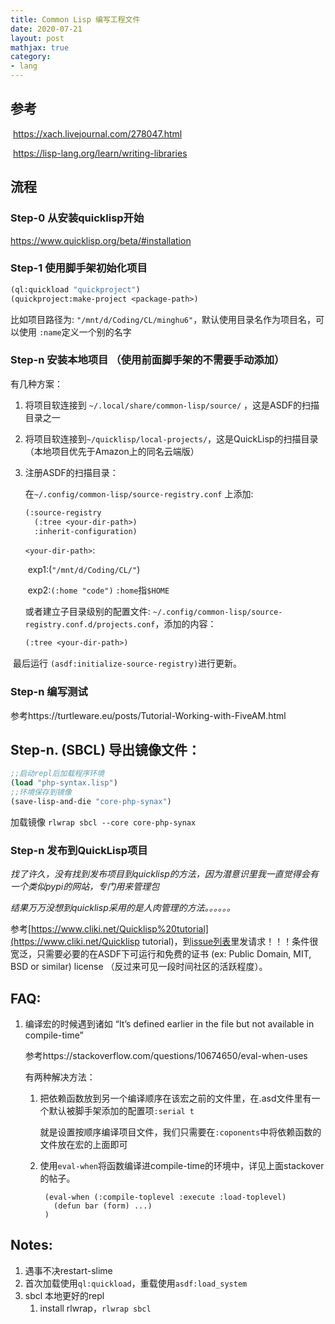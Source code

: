 ```yaml
---
title: Common Lisp 编写工程文件
date: 2020-07-21
layout: post
mathjax: true
category:
- lang
---
```

## 参考

​	https://xach.livejournal.com/278047.html

​	https://lisp-lang.org/learn/writing-libraries

## 流程

### Step-0 从安装quicklisp开始

https://www.quicklisp.org/beta/#installation

### Step-1 使用脚手架初始化项目

````commonlisp
(ql:quickload "quickproject")
(quickproject:make-project <package-path>)
````

比如项目路径为: `"/mnt/d/Coding/CL/minghu6"`，默认使用目录名作为项目名，可以使用 `:name`定义一个别的名字

### Step-n 安装本地项目 （使用前面脚手架的不需要手动添加）

有几种方案：

1. 将项目软连接到 `~/.local/share/common-lisp/source/` ，这是ASDF的扫描目录之一

1. 将项目软连接到`~/quicklisp/local-projects/`，这是QuickLisp的扫描目录（本地项目优先于Amazon上的同名云端版）

1. 注册ASDF的扫描目录：
   
   在`~/.config/common-lisp/source-registry.conf` 上添加:
   
   ````commonlisp
   (:source-registry
     (:tree <your-dir-path>)
     :inherit-configuration)
   ````
   
   `<your-dir-path>`:
   
   ​	exp1:(`"/mnt/d/Coding/CL/"`)
   
   ​	exp2:`(:home "code")` `:home`指`$HOME`
   
   或者建立子目录级别的配置文件: `~/.config/common-lisp/source-registry.conf.d/projects.conf`，添加的内容：
   
   ````commonlisp
   (:tree <your-dir-path>)
   ````

​		最后运行 `(asdf:initialize-source-registry)`进行更新。

### Step-n 编写测试

参考https://turtleware.eu/posts/Tutorial-Working-with-FiveAM.html

## Step-n. (SBCL) 导出镜像文件：

````commonlisp
;;启动repl后加载程序环境
(load "php-syntax.lisp")
;;环境保存到镜像
(save-lisp-and-die "core-php-synax") 
````

加载镜像 `rlwrap sbcl --core core-php-synax`

### Step-n 发布到QuickLisp项目

*找了许久，没有找到发布项目到quicklisp的方法，因为潜意识里我一直觉得会有一个类似pypi的网站，专门用来管理包*

*结果万万没想到quicklisp采用的是人肉管理的方法。。。。。。*

参考[https://www.cliki.net/Quicklisp%20tutorial](https://www.cliki.net/Quicklisp tutorial)，到[issue列表](https://github.com/quicklisp/quicklisp-projects/issues)里发请求！！！条件很宽泛，只需要必要的在ASDF下可运行和免费的证书 (ex: Public Domain, MIT, BSD or similar) license （反过来可见一段时间社区的活跃程度）。

## FAQ:

1. 编译宏的时候遇到诸如 “It’s defined earlier in the file but not available in compile-time”
   
   参考https://stackoverflow.com/questions/10674650/eval-when-uses
   
   有两种解决方法：
   
   1. 把依赖函数放到另一个编译顺序在该宏之前的文件里，在.asd文件里有一个默认被脚手架添加的配置项`:serial t`
      
      就是设置按顺序编译项目文件，我们只需要在`:coponents`中将依赖函数的文件放在宏的上面即可
   
   1. 使用`eval-when`将函数编译进compile-time的环境中，详见上面stackover的帖子。
      
      ````
       (eval-when (:compile-toplevel :execute :load-toplevel)
         (defun bar (form) ...)
       )
      ````

## Notes:

1. 遇事不决restart-slime
1. 首次加载使用`ql:quickload`，重载使用`asdf:load_system`
1. sbcl 本地更好的repl 
   1. install rlwrap，`rlwrap sbcl`